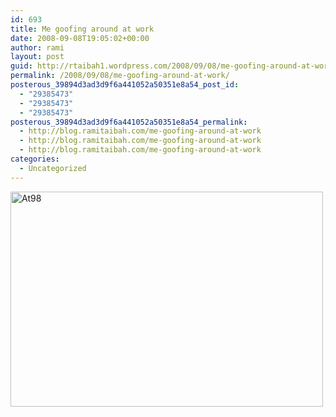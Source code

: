 ```yaml
---
id: 693
title: Me goofing around at work
date: 2008-09-08T19:05:02+00:00
author: rami
layout: post
guid: http://rtaibah1.wordpress.com/2008/09/08/me-goofing-around-at-work
permalink: /2008/09/08/me-goofing-around-at-work/
posterous_39894d3ad3d9f6a441052a50351e8a54_post_id:
  - "29385473"
  - "29385473"
  - "29385473"
posterous_39894d3ad3d9f6a441052a50351e8a54_permalink:
  - http://blog.ramitaibah.com/me-goofing-around-at-work
  - http://blog.ramitaibah.com/me-goofing-around-at-work
  - http://blog.ramitaibah.com/me-goofing-around-at-work
categories:
  - Uncategorized
---
```

<div class='p_embed p_image_embed'>
  <a href="http://139.59.20.41/wp-content/uploads/2011/12/at98-scaled1000.jpg"><img alt="At98" height="344" src="http://139.59.20.41/wp-content/uploads/2011/12/at98-scaled1000.jpg?w=300" width="500" /></a>
</div>
